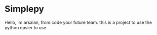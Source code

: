 # Simplepy
Hello, im arsalan, from code your future team. this is a project to use the python easier to use

